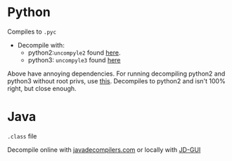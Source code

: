 # Python
Compiles to `.pyc`

- Decompile with:
    - python2:`uncompyle2` found [here](https://github.com/Mysterie/uncompyle2).
    - python3: `uncompyle3` found [here](https://github.com/rocky/python-decompile3)
 
Above have annoying dependencies. For running decompiling python2 and python3 without root privs, use [this](https://github.com/zrax/pycdc). 
Decompiles to python2 and isn't 100% right, but close enough.

# Java
`.class` file

Decompile online with [javadecompilers.com](http://www.javadecompilers.com/) or locally
with [JD-GUI](https://java-decompiler.github.io/)
